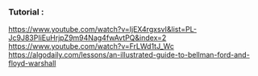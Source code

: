 ### Tutorial :
https://www.youtube.com/watch?v=IjEX4rgxsvI&list=PL-Jc9J83PIiEuHrjpZ9m94Nag4fwAvtPQ&index=2 <br/>
https://www.youtube.com/watch?v=FrLWd1tJ_Wc <br/>
https://algodaily.com/lessons/an-illustrated-guide-to-bellman-ford-and-floyd-warshall <br/>

